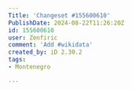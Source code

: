 ```yaml
---
Title: 'Changeset #155600610'
PublishDate: 2024-08-22T11:26:20Z
id: 155600610
user: Zenfiric
comment: 'Add #wikidata'
created_by: iD 2.30.2
tags:
- Montenegro

---
```

